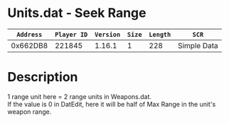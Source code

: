 # Units.dat - Seek Range

| `Address` | `Player ID` | `Version` | `Size` | `Length` | `SCR` |
| ---------- | ----------- | --------- | ------ | -------- | ---- |
| 0x662DB8 | 221845 | 1.16.1 | 1 | 228 | Simple Data |

# Description

1 range unit here = 2 range units in Weapons.dat.<br>If the value is 0 in DatEdit, here it will be half of Max Range in the unit's weapon range.